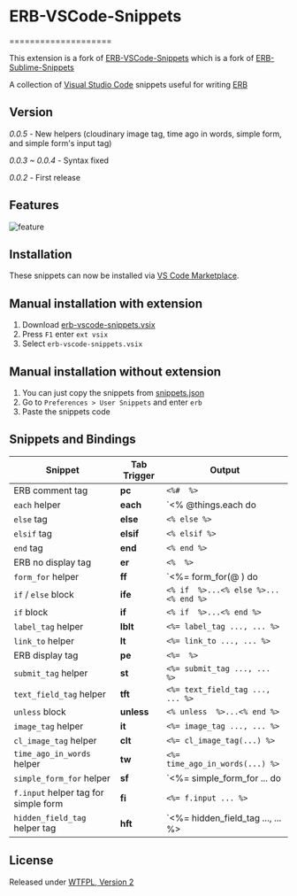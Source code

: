# ERB-VSCode-Snippets

====================

This extension is a fork of [ERB-VSCode-Snippets](https://github.com/ZneuRay/ERB-VSCode-Snippets) which is a fork of [ERB-Sublime-Snippets](https://github.com/matthewrobertson/ERB-Sublime-Snippets)

A collection of [Visual Studio Code](https://code.visualstudio.com/) snippets useful for writing [ERB](http://ruby-doc.org/stdlib-1.9.3/libdoc/erb/rdoc/ERB.html)

## Version

*0.0.5* - New helpers (cloudinary image tag, time ago in words, simple form, and simple form's input tag)

*0.0.3 ~ 0.0.4* - Syntax fixed

*0.0.2* - First release

## Features

![feature](images/feature.gif?raw=true)

## Installation

These snippets can now be installed via [VS Code Marketplace](https://marketplace.visualstudio.com/VSCode).

## Manual installation with extension

1. Download [erb-vscode-snippets.vsix](https://raw.githubusercontent.com/rayhanw/ERB-VSCode-Snippets/master/bin/erb-vscode-snippets.vsix)
2. Press `F1` enter `ext vsix`
3. Select `erb-vscode-snippets.vsix`

## Manual installation without extension

1. You can just copy the snippets from [snippets.json](https://raw.githubusercontent.com/rayhanw/ERB-VSCode-Snippets/master/snippets/snippets.json)
2. Go to `Preferences > User Snippets` and enter `erb`
3. Paste the snippets code

## Snippets and Bindings
| Snippet                              | Tab Trigger | Output                                         |
| ------------------------------------ | ----------- | ---------------------------------------------- |
| ERB comment tag                      | __pc__      | `<%#  %>`                                      |
| `each` helper                        | __each__    | `<% @things.each do |thing| %> ... <% end %>`  |
| `else` tag                           | __else__    | `<% else %>`                                   |
| `elsif` tag                          | __elsif__   | `<% elsif %>`                                  |
| `end` tag                            | __end__     | `<% end %>`                                    |
| ERB no display tag                   | __er__      | `<%  %>`                                       |
| `form_for` helper                    | __ff__      | `<%= form_for(@ ) do |f| %> ... <% end %>`     |
| `if` / `else` block                  | __ife__     | `<% if  %>...<% else %>...<% end %>`           |
| `if` block                           | __if__      | `<% if  %>...<% end %>`                        |
| `label_tag` helper                   | __lblt__    | `<%= label_tag ..., ... %>`                    |
| `link_to` helper                     | __lt__      | `<%= link_to ..., ... %>`                      |
| ERB display tag                      | __pe__      | `<%=  %>`                                      |
| `submit_tag` helper                  | __st__      | `<%= submit_tag ..., ... %>`                   |
| `text_field_tag` helper              | __tft__     | `<%= text_field_tag ..., ... %>`               |
| `unless` block                       | __unless__  | `<% unless  %>...<% end %>`                    |
| `image_tag` helper                   | __it__      | `<%= image_tag ..., ... %>`                    |
| `cl_image_tag` helper                | __clt__     | `<%= cl_image_tag(...) %>`                     |
| `time_ago_in_words` helper           | __tw__      | `<%= time_ago_in_words(...) %>`                |
| `simple_form_for` helper             | __sf__      | `<%= simple_form_for ... do |f| ... <% end %>` |
| `f.input` helper tag for simple form | __fi__      | `<%= f.input ... %>`                           |
| `hidden_field_tag` helper tag        | __hft__     | `<%= hidden_field_tag ..., ... %>              |


## License

Released under [WTFPL, Version 2](https://raw.githubusercontent.com/rayhanw/ERB-VSCode-Snippets/master/LICENSE.txt)
